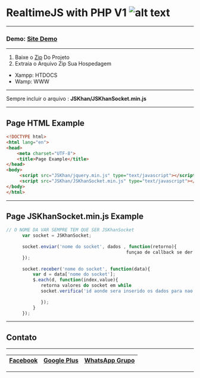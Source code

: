# RealtimeJS with PHP V1  ![alt text](http://media.copernica.com/logos/phpjs-logo.svg "Logo RealtimeJS")
__________________________________________________________
### Demo:  [Site Demo](http://pedroh.000webhostapp.com/)
__________________________________________________________

  1. Baixe o [Zip](https://codeload.github.com/PauloSergioRomaoJunior/RealtimeJSePHP/zip/master) Do Projeto
  2. Extraia o Arquivo Zip Sua Hospedagem
   * Xampp: HTDOCS
   * Wamp: WWW
   
__________________________________________________________

Sempre incluir o arquivo : **JSKhan/JSKhanSocket.min.js**

__________________________________________________________
## Page HTML Example
```html
<!DOCTYPE html>
<html lang="en">
<head>
	<meta charset="UTF-8">
	<title>Page Example</title>
</head>
<body>
     <script src="JSKhan/jquery.min.js" type="text/javascript"></script>
     <script src="JSKhan/JSKhanSocket.min.js" type="text/javascript"></script>
</body>
</html>
```
__________________________________________________________
## Page JSKhanSocket.min.js Example
```javascript
// O NOME DA VAR SEMPRE TEM QUE SER JSKhanSocket
      var socket = JSKhanSocket;
      
      socket.enviar('nome do socket', dados , function(retorno){
                                             funçao de callback se der certo retorna a mensagem sucesso
      });
      
      socket.receber('nome do socket', function(data){
          var d = data['nome do socket'];
          $.each(d, function(index,value){
             retorna valores do socket em while
             socket.verifica('id aonde sera inserido os dados para nao repetir', valor pra nao repetir, function(){
                                                                                                        funçao callback para nao repetir os dados                                                                                
             });
          }
      });
```
__________________________________________________________

## Contato
__________________________________________________________
[Facebook](http://facebook.com/PauloRodriguesYT) | [Google Plus](https://plus.google.com/108514517889295797166) | [WhatsApp Grupo](https://chat.whatsapp.com/0BVQ8R1AjeRA056eKKU1ZF)
------------ | ------------- | -------------

__________________________________________________________
